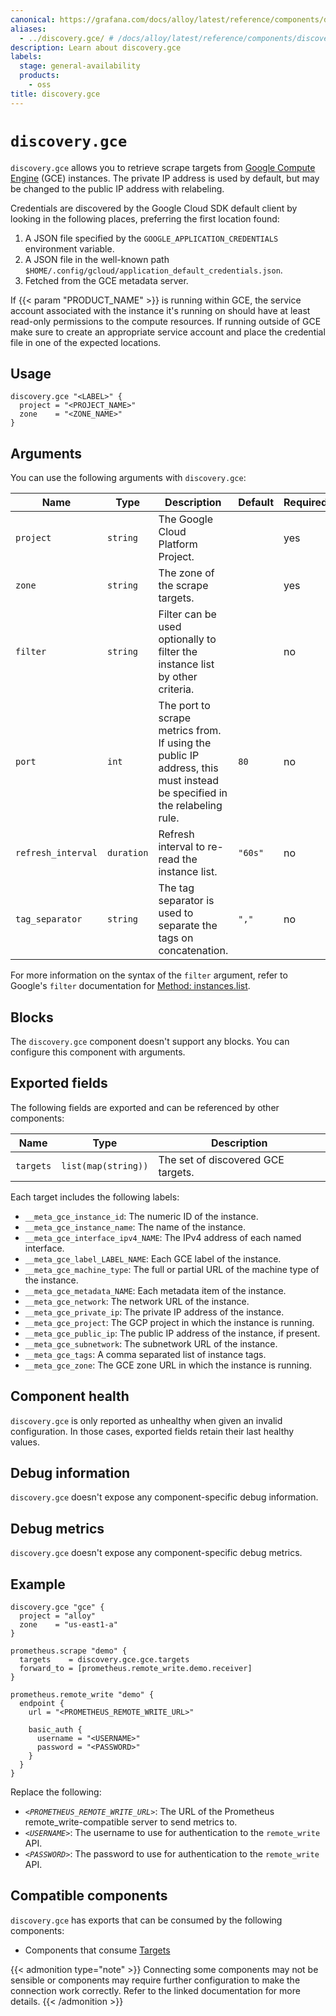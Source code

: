 ```yaml
---
canonical: https://grafana.com/docs/alloy/latest/reference/components/discovery/discovery.gce/
aliases:
  - ../discovery.gce/ # /docs/alloy/latest/reference/components/discovery.gce/
description: Learn about discovery.gce
labels:
  stage: general-availability
  products:
    - oss
title: discovery.gce
---
```


# `discovery.gce`

`discovery.gce` allows you to retrieve scrape targets from [Google Compute Engine][] (GCE) instances.
The private IP address is used by default, but may be changed to the public IP address with relabeling.

Credentials are discovered by the Google Cloud SDK default client by looking in the following places, preferring the first location found:

1. A JSON file specified by the `GOOGLE_APPLICATION_CREDENTIALS` environment variable.
2. A JSON file in the well-known path `$HOME/.config/gcloud/application_default_credentials.json`.
3. Fetched from the GCE metadata server.

If {{< param "PRODUCT_NAME" >}} is running within GCE, the service account associated with the instance it's running on should have at least read-only permissions to the compute resources.
If running outside of GCE make sure to create an appropriate service account and place the credential file in one of the expected locations.

[Google Compute Engine]: https://cloud.google.com/compute

## Usage

```alloy
discovery.gce "<LABEL>" {
  project = "<PROJECT_NAME>"
  zone    = "<ZONE_NAME>"
}
```

## Arguments

You can use the following arguments with `discovery.gce`:

| Name               | Type       | Description                                                                                                             | Default | Required |
| ------------------ | ---------- | ----------------------------------------------------------------------------------------------------------------------- | ------- | -------- |
| `project`          | `string`   | The Google Cloud Platform Project.                                                                                      |         | yes      |
| `zone`             | `string`   | The zone of the scrape targets.                                                                                         |         | yes      |
| `filter`           | `string`   | Filter can be used optionally to filter the instance list by other criteria.                                            |         | no       |
| `port`             | `int`      | The port to scrape metrics from. If using the public IP address, this must instead be specified in the relabeling rule. | `80`    | no       |
| `refresh_interval` | `duration` | Refresh interval to re-read the instance list.                                                                          | `"60s"` | no       |
| `tag_separator`    | `string`   | The tag separator is used to separate the tags on concatenation.                                                        | `","`   | no       |

For more information on the syntax of the `filter` argument, refer to Google's `filter` documentation for [Method: instances.list][].

[Method: instances.list]: https://cloud.google.com/compute/docs/reference/latest/instances/list

## Blocks

The `discovery.gce` component doesn't support any blocks. You can configure this component with arguments.

## Exported fields

The following fields are exported and can be referenced by other components:

| Name      | Type                | Description                        |
| --------- | ------------------- | ---------------------------------- |
| `targets` | `list(map(string))` | The set of discovered GCE targets. |

Each target includes the following labels:

- `__meta_gce_instance_id`: The numeric ID of the instance.
- `__meta_gce_instance_name`: The name of the instance.
- `__meta_gce_interface_ipv4_NAME`: The IPv4 address of each named interface.
- `__meta_gce_label_LABEL_NAME`: Each GCE label of the instance.
- `__meta_gce_machine_type`: The full or partial URL of the machine type of the instance.
- `__meta_gce_metadata_NAME`: Each metadata item of the instance.
- `__meta_gce_network`: The network URL of the instance.
- `__meta_gce_private_ip`: The private IP address of the instance.
- `__meta_gce_project`: The GCP project in which the instance is running.
- `__meta_gce_public_ip`: The public IP address of the instance, if present.
- `__meta_gce_subnetwork`: The subnetwork URL of the instance.
- `__meta_gce_tags`: A comma separated list of instance tags.
- `__meta_gce_zone`: The GCE zone URL in which the instance is running.

## Component health

`discovery.gce` is only reported as unhealthy when given an invalid configuration.
In those cases, exported fields retain their last healthy values.

## Debug information

`discovery.gce` doesn't expose any component-specific debug information.

## Debug metrics

`discovery.gce` doesn't expose any component-specific debug metrics.

## Example

```alloy
discovery.gce "gce" {
  project = "alloy"
  zone    = "us-east1-a"
}

prometheus.scrape "demo" {
  targets    = discovery.gce.gce.targets
  forward_to = [prometheus.remote_write.demo.receiver]
}

prometheus.remote_write "demo" {
  endpoint {
    url = "<PROMETHEUS_REMOTE_WRITE_URL>"

    basic_auth {
      username = "<USERNAME>"
      password = "<PASSWORD>"
    }
  }
}
```

Replace the following:

- _`<PROMETHEUS_REMOTE_WRITE_URL>`_: The URL of the Prometheus remote_write-compatible server to send metrics to.
- _`<USERNAME>`_: The username to use for authentication to the `remote_write` API.
- _`<PASSWORD>`_: The password to use for authentication to the `remote_write` API.

<!-- START GENERATED COMPATIBLE COMPONENTS -->

## Compatible components

`discovery.gce` has exports that can be consumed by the following components:

- Components that consume [Targets](../../../compatibility/#targets-consumers)

{{< admonition type="note" >}}
Connecting some components may not be sensible or components may require further configuration to make the connection work correctly.
Refer to the linked documentation for more details.
{{< /admonition >}}

<!-- END GENERATED COMPATIBLE COMPONENTS -->
